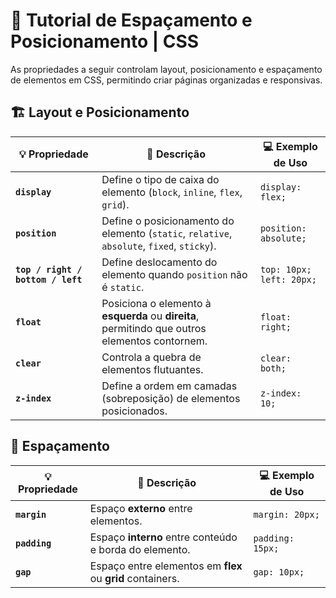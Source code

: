 # 📐 Tutorial de Espaçamento e Posicionamento | CSS

As propriedades a seguir controlam layout, posicionamento e espaçamento de elementos em CSS, permitindo criar páginas organizadas e responsivas.

## 🏗️ Layout e Posicionamento

| 💡 **Propriedade**                | 📝 **Descrição**                                                                               | 💻 **Exemplo de Uso**    |
| --------------------------------- | ---------------------------------------------------------------------------------------------- | ------------------------ |
| **`display`**                     | Define o tipo de caixa do elemento (`block`, `inline`, `flex`, `grid`).                        | `display: flex;`         |
| **`position`**                    | Define o posicionamento do elemento (`static`, `relative`, `absolute`, `fixed`, `sticky`).     | `position: absolute;`    |
| **`top / right / bottom / left`** | Define deslocamento do elemento quando `position` não é `static`.                              | `top: 10px; left: 20px;` |
| **`float`**                       | Posiciona o elemento à **esquerda** ou **direita**, permitindo que outros elementos contornem. | `float: right;`          |
| **`clear`**                       | Controla a quebra de elementos flutuantes.                                                     | `clear: both;`           |
| **`z-index`**                     | Define a ordem em camadas (sobreposição) de elementos posicionados.                            | `z-index: 10;`           |


## 📏 Espaçamento 

| 💡 **Propriedade** | 📝 **Descrição**                                           | 💻 **Exemplo de Uso** |
| ------------------ | ---------------------------------------------------------- | --------------------- |
| **`margin`**       | Espaço **externo** entre elementos.                        | `margin: 20px;`       |
| **`padding`**      | Espaço **interno** entre conteúdo e borda do elemento.     | `padding: 15px;`      |
| **`gap`**          | Espaço entre elementos em **flex** ou **grid** containers. | `gap: 10px;`          |
